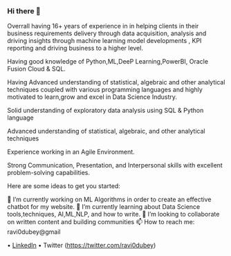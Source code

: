 ### Hi there 👋

Overrall having 16+ years of experience in in helping clients in their business requirements delivery through data acquisition, analysis and driving insights through machine learning model developments , KPI reporting and driving business to a higher level.

Having good knowledge of Python,ML,DeeP Learning,PowerBI, Oracle Fusion Cloud & SQL.

Having Advanced understanding of statistical, algebraic and other analytical techniques coupled with various programming languages and highly motivated to learn,grow and excel in Data Science Industry.

Solid understanding of exploratory data analysis using SQL & Python language

Advanced understanding of statistical, algebraic, and other analytical techniques

Experience working in an Agile Environment.

Strong Communication, Presentation, and Interpersonal skills with excellent problem-solving capabilities.

Here are some ideas to get you started:

🔭 I’m currently working on ML Algorithms in order to create an effective chatbot for my website.
🌱 I’m currently learning about Data Science tools,techniques, AI,ML,NLP, and how to write.
👯 I’m looking to collaborate on written content and building communities
📫 How to reach me: ravi0dubey@gmail

• [LinkedIn](https://www.linkedin.com/in/ravi-ranjan-kumar-dubey-1b842b66/) 
• Twitter (https://twitter.com/ravi0dubey)

